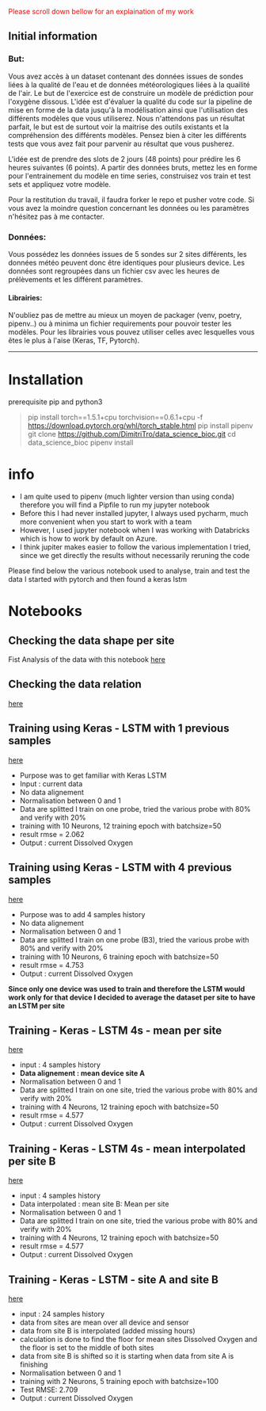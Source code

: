 <span style="color:red">Please scroll down bellow for an explaination of my work </span>

## Initial information

### But: 

Vous avez accès à un dataset contenant des données issues de sondes liées à la qualité de l'eau et de données météorologiques liées à la quailité de l'air. 
Le but de l'exercice est de construire un modèle de prédiction pour l'oxygène dissous. 
L'idée est d'évaluer la qualité du code sur la pipeline de mise en forme de la data jusqu'à la modélisation ainsi que l'utilisation des différents modèles que vous utiliserez. Nous n'attendons pas un résultat parfait,  le but est de surtout voir la maitrise des outils existants et la compréhension des différents modèles.
Pensez bien à citer les différents tests que vous avez fait pour parvenir au résultat que vous pusherez. 

L'idée est de prendre des slots de 2 jours (48 points) pour prédire les 6 heures suivantes (6 points). 
A partir des données bruts, mettez les en forme pour l'entrainement du modèle en time series, construisez vos train et test sets et appliquez votre modèle.

Pour la restitution du travail, il faudra forker le repo et pusher votre code. 
Si vous avez la moindre question concernant les données ou les paramètres n'hésitez pas à me contacter. 
### Données: 

Vous possédez les données issues de 5 sondes sur 2 sites différents, les données météo peuvent donc être identiques pour plusieurs device. 
Les données sont regroupées dans un fichier csv avec les heures de prélèvements et les différent paramètres. 

#### Librairies:
N'oubliez pas de mettre au mieux un moyen de packager (venv, poetry, pipenv..) ou à minima un fichier requirements pour pouvoir tester les modèles. 
Pour les librairies vous pouvez utiliser celles avec lesquelles vous êtes le plus à l'aise (Keras, TF, Pytorch). 

---
# Installation
prerequisite pip and python3
>pip install torch==1.5.1+cpu torchvision==0.6.1+cpu -f https://download.pytorch.org/whl/torch_stable.html
>pip install pipenv
>git clone https://github.com/DimitriTro/data_science_bioc.git
>cd data_science_bioc
>pipenv install

# info
- I am quite used to pipenv (much lighter version than using conda) therefore you will find a Pipfile to run my jupyter notebook
- Before this I had never installed jupyter, I always used pycharm, much more convenient when you start to work with a team
- However, I used jupyter notebook when I was working with Databricks which is how to work by default on Azure.
- I think jupiter makes easier to follow the various implementation I tried, since we get directly the results without necessarily reruning the code

Please find below the various notebook used to analyse, train and test the data
I started with pytorch and then found a keras lstm

# Notebooks

## Checking the data shape per site
Fist Analysis of the data with this notebook
[here](Checking_the_data_value_per_site.ipynb)


## Checking the data relation
[here](Checking_the_data_relation.ipynb)


## Training using Keras - LSTM with 1 previous samples
[here](Training_-_Keras_-_LSTM_with_1_previous_sample.ipynb)
- Purpose was to get familiar with Keras LSTM
- Input : current data
- No data alignement 
- Normalisation between 0 and 1
- Data are splitted I train on one probe, tried the various probe with 80% and verify with 20%
- training with 10 Neurons, 12 training epoch with batchsize=50
- result rmse = 2.062
- Output : current Dissolved Oxygen

## Training using Keras - LSTM with 4 previous samples
[here](Training_-_Keras_-_LSTM_4_previous_samples.ipynb)
- Purpose was to add 4 samples history
- No data alignement 
- Normalisation between 0 and 1
- Data are splitted I train on one probe (B3), tried the various probe with 80% and verify with 20%
- training with 10 Neurons, 6 training epoch with batchsize=50
- result rmse = 4.753
- Output : current Dissolved Oxygen

<B> Since only one device was used to train and therefore the LSTM would work only for that device I decided to average the dataset per site to have an LSTM per site</B>

## Training - Keras - LSTM 4s - mean per site
[here](Training_-_Keras_-_LSTM_4s_-_mean_per_site.ipynb)
- input : 4 samples history 
- <B>Data alignement : mean device site A</B>
- Normalisation between 0 and 1 
- Data are splitted I train on one site, tried the various probe with 80% and verify with 20% 
- training with 4 Neurons, 12 training epoch with batchsize=50 
- result rmse = 4.577 
- Output : current Dissolved Oxygen
    
## Training - Keras - LSTM 4s - mean interpolated per site B
[here](Training_-_Keras_-_LSTM_-_site_B_interpolated.ipynb)
- input : 4 samples history 
- Data interpolated : mean site B: Mean per site</B>
- Normalisation between 0 and 1 
- Data are splitted I train on one site, tried the various probe with 80% and verify with 20% 
- training with 4 Neurons, 12 training epoch with batchsize=50 
- result rmse = 4.577 
- Output : current Dissolved Oxygen

## Training - Keras - LSTM - site A and site B
[here](Training_-_Keras_-_LSTM_-_site_A_site_B.ipynb)
- input : 24 samples history
- data from sites are mean over all device and sensor
- data from site B is interpolated (added missing hours)
- calculation is done to find the floor for mean sites Dissolved Oxygen and the floor is set to the middle of both sites
- data from site B is shifted so it is starting when data from site A is finishing
- Normalisation between 0 and 1 
- training with 2 Neurons, 5 training epoch with batchsize=100 
- Test RMSE: 2.709
- Output : current Dissolved Oxygen
